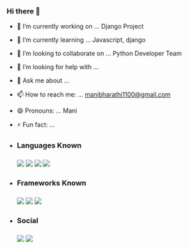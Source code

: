 ### Hi there 👋

- 🔭 I’m currently working on ... Django Project
- 🌱 I’m currently learning ... Javascript, django
- 👯 I’m looking to collaborate on ... Python Developer Team
- 🤔 I’m looking for help with ... 
- 💬 Ask me about ...
- 📫 How to reach me: ... manibharathi1100@gmail.com
- 😄 Pronouns: ... Mani
- ⚡ Fun fact: ...
- <h3>Languages Known<h3>

 
  <img src="https://img.shields.io/badge/Python-FFD43B?style=for-the-badge&logo=python&logoColor=darkgreen"> <img src="https://img.shields.io/badge/HTML5-E34F26?style=for-the-badge&logo=html5&logoColor=white"> <img src="https://img.shields.io/badge/CSS3-1572B6?style=for-the-badge&logo=css3&logoColor=white"> <img src="https://img.shields.io/badge/MySQL-00000F?style=for-the-badge&logo=mysql&logoColor=white">
  
- <h3>Frameworks Known <h3>
 
   <img src="https://img.shields.io/badge/Django-092E20?style=for-the-badge&logo=django&logoColor=green">
   <img src="https://img.shields.io/badge/Git-F05032?style=for-the-badge&logo=git&logoColor=white"> 
   <img src="https://img.shields.io/badge/Bootstrap-7947C4?style=for-the-badge&logo=bootstrap&logoColor=white">
- <h3>Social<h3>

  <a href="https://www.linkedin.com/in/manibharathi-s-b58792137/" target="_blank"><img src="https://img.shields.io/badge/LinkedIn-0077B5?style=for-the-badge&logo=linkedin&logoColor=white"></a>
  <a href="https://github.com/manibharathi1100" target="_blank"><img src="https://img.shields.io/badge/GitHub-100000?style=for-the-badge&logo=github&logoColor=white"></a>

